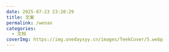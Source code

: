 ```yaml
---
date: 2025-07-23 23:20:29
title: 文案
permalink: /wenan
categories:
  - 文档
coverImg: https://img.onedayxyy.cn/images/TeekCover/5.webp
---
```

